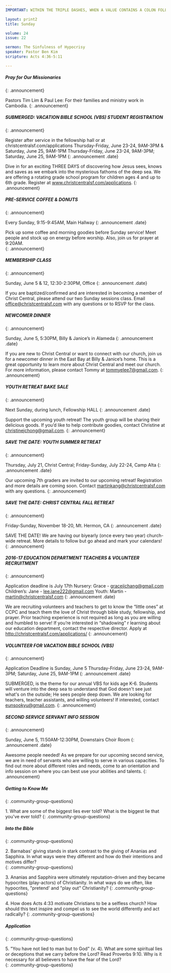 ```yaml
--- 
IMPORTANT: WITHIN THE TRIPLE DASHES, WHEN A VALUE CONTAINS A COLON FOLLOWED BY A SPACE, YOU MUST USE &#58; INSTEAD OF THE COLON

layout: print2
title: Sunday

volume: 24
issue: 22

sermon: The Sinfulness of Hypocrisy
speaker: Pastor Ben Kim
scripture: Acts 4:36-5:11

---
```


##### Pray for Our Missionaries
{: .announcement}

Pastors Tim Lim & Paul Lee: For their families and ministry work in Cambodia.
{: .announcement}

##### SUBMERGED: VACATION BIBLE SCHOOL (VBS)  STUDENT REGISTRATION
{: .announcement}

Register after service in the fellowship hall or at christcentralsf.com/applications
Thursday-Friday, June 23-24, 9AM-3PM & Saturday, June 25, 9AM-1PM
Thursday-Friday, June 23-24, 9AM-3PM; Saturday, June 25, 9AM-1PM
{: .announcement .date}

Dive in for an exciting THREE DAYS of discovering how Jesus sees, knows and saves as we embark into the mysterious fathoms of the deep sea. We are offering a rotating grade school program for children ages 4 and up to 6th grade. Register at www.christcentralsf.com/applications.
{: .announcement}
##### PRE-SERVICE COFFEE & DONUTS
{: .announcement}

Every Sunday, 9:15-9:45AM, Main Hallway
{: .announcement .date}

Pick up some coffee and morning goodies before Sunday service! Meet people and stock up on energy before worship. Also, join us for prayer at 9:20AM.  
{: .announcement}

##### MEMBERSHIP CLASS
{: .announcement}

Sunday, June 5 & 12, 12:30-2:30PM, Office
{: .announcement .date}

If you are baptized/confirmed and are interested in becoming a member of Christ Central, please attend our two Sunday sessions class. Email office@christcentralsf.com with any questions or to RSVP for the class.

##### NEWCOMER DINNER
{: .announcement}

Sunday, June 5, 5:30PM, Billy & Janice’s in Alameda
{: .announcement .date}

If you are new to Christ Central or want to connect with our church, join us for a newcomer dinner in the East Bay at Billy & Janice’s home. This is a great opportunity to learn more about Christ Central and meet our church. For more information, please contact Tommy at tommyelee7@gmail.com.
{: .announcement} 

##### YOUTH RETREAT BAKE SALE
{: .announcement}

Next Sunday, during lunch, Fellowship HALL
{: .announcement .date}

Support the upcoming youth retreat! The youth group will be sharing their delicious goods. If you’d like to help contribute goodies, contact Christine at christinejchong@gmail.com.
{: .announcement} 

##### SAVE THE DATE: YOUTH SUMMER RETREAT
{: .announcement}

Thursday, July 21, Christ Central; Friday-Sunday, July 22-24, Camp Alta
{: .announcement .date}

Our upcoming 7th graders are invited to our upcoming retreat! Registration and more details are coming soon. Contact martinkang@christcentralsf.com with any questions.
{: .announcement} 

##### SAVE THE DATE: CHRIST CENTRAL FALL RETREAT
{: .announcement}

Friday-Sunday, November 18-20, Mt. Hermon, CA
{: .announcement .date}

SAVE THE DATE! We are having our biyearly (once every two year) church-wide retreat. More details to follow but go ahead and mark your calendars!
{: .announcement}  

##### 2016-17 EDUCATION DEPARTMENT TEACHERS & VOLUNTEER RECRUITMENT
{: .announcement}

Application deadline is July 17th
Nursery: Grace - gracejichang@gmail.com
Children’s: Jane - lee.jane222@gmail.com
Youth: Martin - martin@christcentralsf.com
{: .announcement .date}

We are recruiting volunteers and teachers to get to know the “little ones” at CCPC and teach them the love of Christ through bible study, fellowship, and prayer. Prior teaching experience is not required as long as you are willing and humbled to serve!  If you’re interested in “shadowing” r learning about our education department, contact the respective director. Apply at http://christcentralsf.com/applications/ 
{: .announcement} 

##### VOLUNTEER FOR VACATION BIBLE SCHOOL (VBS)
{: .announcement}

Application Deadline is Sunday, June 5
Thursday-Friday, June 23-24, 9AM-3PM; Saturday, June 25, 9AM-1PM 
{: .announcement .date}

SUBMERGED, is the theme for our annual VBS for kids age K-6. Students will venture into the deep sea to understand that God doesn't see just what's on the outside; He sees people deep down. We are looking for teachers, teacher assistants, and willing volunteers! If interested, contact eunsookyu@gmail.com.
{: .announcement}
 
##### SECOND SERVICE SERVANT INFO SESSION
{: .announcement}

Sunday, June 5, 11:50AM-12:30PM, Downstairs Choir Room
{: .announcement .date}

Awesome people needed! As we prepare for our upcoming second service, we are in need of servants who are willing to serve in various capacities. To find out more about different roles and needs, come to an orientation and info session on where you can best use your abilities and talents.
{: .announcement} 


##### Getting to Know Me
{: .community-group-questions}

1\.  What are some of the biggest lies ever told? What is the biggest lie that you've ever told? 
{: .community-group-questions}

##### Into the Bible
{: .community-group-questions}

2\.  Barnabas' giving stands in stark contrast to the giving of Ananias and Sapphira. In what ways were they different and how do their intentions and motives differ?  
{: .community-group-questions}

3\.  Ananias and Sapphira were ultimately reputation-driven and they became hypocrites (play-actors) of Christianity. In what ways do we often, like hypocrites, "pretend' and "play out" Christianity?
{: .community-group-questions}

4\.  How does Acts 4:33 motivate Christians to be a selfless church? How should this text inspire and compel us to see the world differently and act radically?
{: .community-group-questions}

##### Application
{: .community-group-questions}

5\.  "You have not lied to man but to God" (v. 4). What are some spiritual lies or deceptions that we carry before the Lord? Read Proverbs 9:10. Why is it necessary for all believers to have the fear of the Lord?   
{: .community-group-questions}